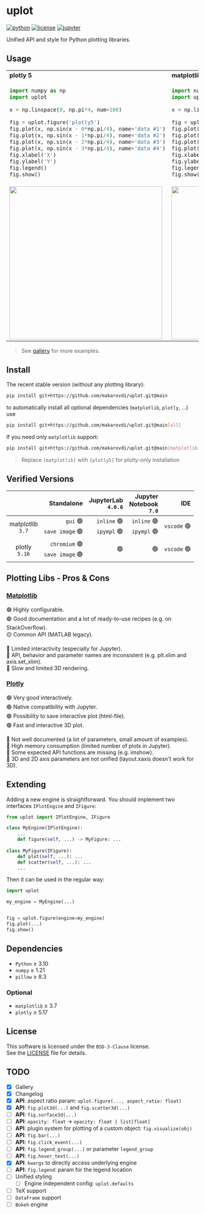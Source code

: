 # uplot

[![python](https://img.shields.io/badge/Python-3.10-blue?logo=python&logoColor=white)](https://docs.python.org/3/whatsnew/3.10.html)
[![license](https://img.shields.io/badge/License-BSD%203--Clause-green)](https://choosealicense.com/licenses/mit/)
[![jupyter](https://img.shields.io/badge/Jupyter-Lab-F37626.svg?style=flat&logo=Jupyter)](https://jupyterlab.readthedocs.io/en/stable)

Unified API and style for Python plotting libraries.

## Usage

<table style="border-collapse: collapse; border-style: hidden;">

<tr>
<td> <b>plotly 5</b> </td> <td> <b>matplotlib</b> </td>
</tr>

<tr>
<td>

```python
import numpy as np
import uplot

x = np.linspace(0, np.pi*4, num=100)

fig = uplot.figure('plotly5')
fig.plot(x, np.sin(x - 0*np.pi/4), name='data #1')
fig.plot(x, np.sin(x - 1*np.pi/4), name='data #2')
fig.plot(x, np.sin(x - 2*np.pi/4), name='data #3')
fig.plot(x, np.sin(x - 3*np.pi/4), name='data #4')
fig.xlabel('X')
fig.ylabel('Y')
fig.legend()
fig.show()
```
</td>
<td>

```python
import numpy as np
import uplot

x = np.linspace(0, np.pi*4, num=100)

fig = uplot.figure('matplotlib')
fig.plot(x, np.sin(x - 0*np.pi/4), name='data #1')
fig.plot(x, np.sin(x - 1*np.pi/4), name='data #2')
fig.plot(x, np.sin(x - 2*np.pi/4), name='data #3')
fig.plot(x, np.sin(x - 3*np.pi/4), name='data #4')
fig.xlabel('X')
fig.ylabel('Y')
fig.legend()
fig.show()
```
</td>
</tr>

<tr>
<td>

<img src='gallery/asset/plotly5-example.png' width='400'>

</td>

<td>

<img src='gallery/asset/mpl-example.png' width='400'>

</td>

</tr>
</table>

> See [gallery](gallery/gallery.md) for more examples.

## Install

The recent stable version (without any plotting library):
```bash
pip install git+https://github.com/makarovdi/uplot.git@main
```
to automatically install all optional dependencies (`matplotlib`, `plotly`, ...) use
```bash
pip install git+https://github.com/makarovdi/uplot.git@main[all]
```

If you need only `matplotlib` support:
```bash
pip install git+https://github.com/makarovdi/uplot.git@main[matplotlib]
```
> Replace `[matplotlib]` with `[plotly5]` for plotly-only installation 


## Verified Versions

|                      |                                                Standalone |                                    JupyterLab<br>`4.0.6` |                           Jupyter<br/>Notebook<br/>`7.0` |                     IDE |
|:--------------------:|----------------------------------------------------------:|---------------------------------------------------------:|---------------------------------------------------------:|------------------------:|
| matplotlib<br/>`3.7` |      `gui` :green_circle:<br/>`save image` :green_circle: | `inline` :green_circle:<br/>`ipympl` :green_circle:<br/> | `inline` :green_circle:<br/>`ipympl` :green_circle:<br/> | `vscode` :green_circle: |
|  plotly<br/>`5.16`   | `chromium` :green_circle:<br/>`save image` :green_circle: |                                           :green_circle: |                                           :green_circle: | `vscode` :green_circle: |


## Plotting Libs - Pros & Cons

### [Matplotlib](https://matplotlib.org/)

:green_circle: Highly configurable.  
:green_circle: Good documentation and a lot of ready-to-use recipes (e.g. on StackOverflow).  
:yellow_circle: Common API (MATLAB legacy). 
  
 
:red_circle: Limited interactivity (especially for Jupyter).  
:red_circle: API, behavior and parameter names are inconsistent (e.g. plt.xlim and axis.set_xlim).  
:red_circle: Slow and limited 3D rendering.   


### [Plotly](https://plotly.com/python/)

:green_circle: Very good interactively.  
:green_circle: Native compatibility with Jupyter.  
:green_circle: Possibility to save interactive plot (html-file).  
:green_circle: Fast and interactive 3D plot.  

:red_circle: Not well documented (a lot of parameters, small amount of examples).  
:red_circle: High memory consumption (limited number of plots in Jupyter).  
:red_circle: Some expected API functions are missing (e.g. imshow).  
:red_circle: 3D and 2D axis parameters are not unified (layout.xaxis doesn't work for 3D).   

## Extending

Adding a new engine is straightforward. You should implement two interfaces `IPlotEngine` and `IFigure`:
```python
from uplot import IPlotEngine, IFigure

class MyEngine(IPlotEngine):
    ...
    def figure(self, ...) -> MyFigure: ...
    
class MyFigure(IFigure):
    def plot(self, ...): ...
    def scatter(self, ...): ...
    ...
```
Then it can be used in the regular way:
```python
import uplot

my_engine = MyEngine(...)


fig = uplot.figure(engine=my_engine)
fig.plot(...)
fig.show()
```

## Dependencies

- `Python` ≥ 3.10 
- `numpy` ≥ 1.21
- `pillow` ≥ 8.3

### Optional
- `matplotlib` ≥ 3.7
- `plotly` ≥  5.17


## License

This software is licensed under the `BSD-3-Clause` license.  
See the [LICENSE](LICENSE) file for details.

## TODO

- [x] Gallery
- [x] Changelog
- [x] **API**: aspect ratio param: `uplot.figure(..., aspect_ratio: float)`
- [x] **API**: `fig.plot3d(...)` and `fig.scatter3d(...)`
- [ ] **API**: `fig.surface3d(...)`
- [ ] **API**: `opacity: float` -> `opacity: float | list[float]`
- [ ] **API**: plugin system for plotting of a custom object: `fig.visualize(obj)`
- [ ] **API**: `fig.bar(...)` 
- [ ] **API**: `fig.click_event(...)`
- [ ] **API**: `fig.legend_group(...)` or parameter `legend_group`
- [ ] **API**: `fig.hover_text(...)`
- [x] **API**: `kwargs` to directly access underlying engine 
- [ ] **API**: `fig.legend`: param for the legend location
- [ ] Unified styling
  - [ ] Engine independent config: `uplot.defaults`
- [ ] TeX support
- [ ] `DataFrame` support
- [ ] `Bokeh` engine
